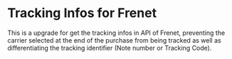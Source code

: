 # Tracking Infos for Frenet

This is a upgrade for get the tracking infos in API of Frenet, preventing the carrier selected at the end of the purchase from being tracked as well as differentiating the tracking identifier (Note number or Tracking Code).
